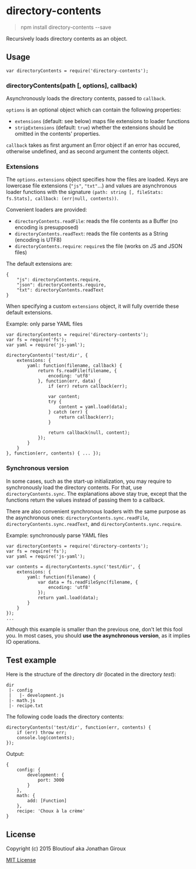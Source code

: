 # directory-contents

> npm install directory-contents --save

Recursively loads directory contents as an object.

## Usage

	var directoryContents = require('directory-contents');

### directoryContents(path [, options], callback)

Asynchronously loads the directory contents, passed to `callback`.

`options` is an optional object which can contain the following properties:

* `extensions` (default: see below) maps file extensions to loader functions
* `stripExtensions` (default: `true`) whether the extensions should be omitted in the contents' properties.

`callback` takes as first argument an Error object if an error has occured, otherwise undefined, and as second argument the contents object.

### Extensions

The `options.extensions` object specifies how the files are loaded. Keys are lowercase file extensions (`"js"`, `"txt"`...) and values are asynchronous loader functions with the signature `(path: string [, fileStats: fs.Stats], callback: (err|null, contents))`.

Convenient loaders are provided:

* `directoryContents.readFile`: reads the file contents as a Buffer (no encoding is presupposed)
* `directoryContents.readText`: reads the file contents as a String (encoding is UTF8)
* `directoryContents.require`: `require`s the file (works on JS and JSON files)

The default extensions are:

	{
		"js": directoryContents.require,
		"json": directoryContents.require,
		"txt": directoryContents.readText
	}

When specifying a custom `extensions` object, it will fully override these default extensions.

Example: only parse YAML files

	var directoryContents = require('directory-contents');
	var fs = require('fs');
	var yaml = require('js-yaml');
	
	directoryContents('test/dir', {
		extensions: {
			yaml: function(filename, callback) {
				return fs.readFile(filename, {
					encoding: 'utf8'
				}, function(err, data) {
					if (err) return callback(err);
					
					var content;
					try {
						content = yaml.load(data);
					} catch (err) {
						return callback(err);
					}
					
					return callback(null, content);
				});
			}
		}
	}, function(err, contents) { ... });

### Synchronous version

In some cases, such as the start-up initialization, you may require to synchronously load the directory contents. For that, use `directoryContents.sync`. The explanations above stay true, except that the functions return the values instead of passing them to a callback.

There are also convenient synchronous loaders with the same purpose as the asynchronous ones: `directoryContents.sync.readFile`, `directoryContents.sync.readText`, and `directoryContents.sync.require`.

Example: synchronously parse YAML files

	var directoryContents = require('directory-contents');
	var fs = require('fs');
	var yaml = require('js-yaml');
	
	var contents = directoryContents.sync('test/dir', {
		extensions: {
			yaml: function(filename) {
				var data = fs.readFileSync(filename, {
					encoding: 'utf8'
				});
				return yaml.load(data);
			}
		}
	});
	...

Although this example is smaller than the previous one, don't let this fool you. In most cases, you should **use the asynchronous version**, as it implies IO operations.

## Test example

Here is the structure of the directory _dir_ (located in the directory _test_):

	dir
	 |- config
	 |   |- development.js
	 |- math.js
	 |- recipe.txt

The following code loads the directory contents:

	directoryContents('test/dir', function(err, contents) {
		if (err) throw err;
		console.log(contents);
	});

Output:

	{
		config: {
			development: {
				port: 3000
			}
		},
		math: {
			add: [Function]
		},
 		recipe: 'Choux à la crème'
	}

## License

Copyright (c) 2015 Bloutiouf aka Jonathan Giroux

[MIT License](http://opensource.org/licenses/MIT)
